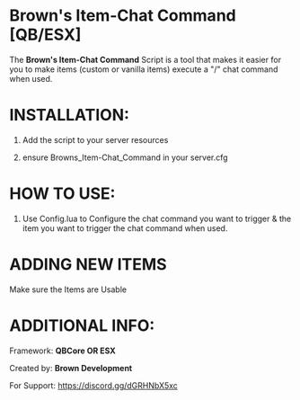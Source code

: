 # Brown's Item-Chat Command [QB/ESX]

The **Brown's Item-Chat Command** Script is a tool that makes it easier for you to make items (custom or vanilla items) execute a "/" chat command when used.

# INSTALLATION:

1. Add the script to your server resources

2. ensure Browns_Item-Chat_Command in your server.cfg

# HOW TO USE:

1. Use Config.lua to Configure the chat command you want to trigger & the item you want to trigger the chat command when used.


# ADDING NEW ITEMS

Make sure the Items are Usable

# ADDITIONAL INFO:

Framework: **QBCore OR ESX**

Created by: **Brown Development** 

For Support: https://discord.gg/dGRHNbX5xc
